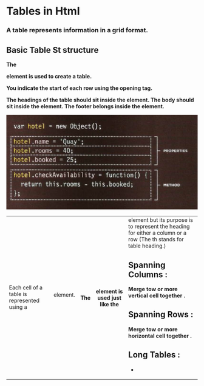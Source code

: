 # Tables in Html 
### A table represents information in a grid format.

## Basic Table St structure

**The <table> element is used to create a table.**

**<tr> You indicate the start of each row using the opening <tr> tag.**

**<td> Each cell of a table is represented using a <td> element.**

**<th> The <th> element is used just like the <td> element but its purpose is to represent the heading for either a column or a row (The th stands for table heading.)**

## Spanning Columns :
**Merge tow or more vertical cell together .**


## Spanning Rows :
**Merge tow or more horizontal cell together .**

## Long Tables :
* <thead> The headings of the table should sit inside the <thead> element.
<tbody> The body should sit inside the <tbody> element.
<tfoot> The footer belongs inside the <tfoot> element.


![image](https://github.com/HamzhSuilik/reading-notes/blob/main/image/Capture.PNG?raw=true)
